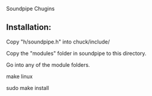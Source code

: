 Soundpipe Chugins

Installation:
-------------

Copy "h/soundpipe.h" into chuck/include/

Copy the "modules" folder in soundpipe to this directory.

Go into any of the module folders.

make linux

sudo make install
